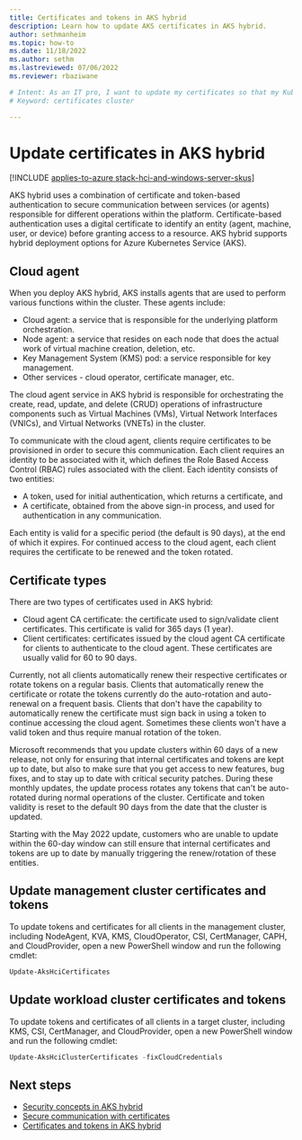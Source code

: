 ```yaml
---
title: Certificates and tokens in AKS hybrid
description: Learn how to update AKS certificates in AKS hybrid.
author: sethmanheim
ms.topic: how-to
ms.date: 11/18/2022
ms.author: sethm 
ms.lastreviewed: 07/06/2022
ms.reviewer: rbaziwane

# Intent: As an IT pro, I want to update my certificates so that my Kubernetes cluster continues to operate.
# Keyword: certificates cluster 

---
```


# Update certificates in AKS hybrid

[!INCLUDE [applies-to-azure stack-hci-and-windows-server-skus](includes/aks-hci-applies-to-skus/aks-hybrid-applies-to-azure-stack-hci-windows-server-sku.md)]

AKS hybrid uses a combination of certificate and token-based authentication to secure communication between services (or agents) responsible for different operations within the platform. Certificate-based authentication uses a digital certificate to identify an entity (agent, machine, user, or device) before granting access to a resource. AKS hybrid supports hybrid deployment options for Azure Kubernetes Service (AKS).<!--PLACEHOLDER: I drafted this AKS hybrid desription because the standard product name expansion doesn't work in this context.-->

## Cloud agent

When you deploy AKS hybrid, AKS installs agents that are used to perform various functions within the cluster. These agents include:

- Cloud agent: a service that is responsible for the underlying platform orchestration.
- Node agent: a service that resides on each node that does the actual work of virtual machine creation, deletion, etc.
- Key Management System (KMS) pod: a service responsible for key management.
- Other services - cloud operator, certificate manager, etc.

The cloud agent service in AKS hybrid is responsible for orchestrating the create, read, update, and delete (CRUD) operations of infrastructure components such as Virtual Machines (VMs), Virtual Network Interfaces (VNICs), and Virtual Networks (VNETs) in the cluster.

To communicate with the cloud agent, clients require certificates to be provisioned in order to secure this communication. Each client requires an identity to be associated with it, which defines the Role Based Access Control (RBAC) rules associated with the client. Each identity consists of two entities:

- A token, used for initial authentication, which returns a certificate, and
- A certificate, obtained from the above sign-in process, and used for authentication in any communication.

Each entity is valid for a specific period (the default is 90 days), at the end of which it expires. For continued access to the cloud agent, each client requires the certificate to be renewed and the token rotated.

## Certificate types

There are two types of certificates used in AKS hybrid:

- Cloud agent CA certificate: the certificate used to sign/validate client certificates. This certificate is valid for 365 days (1 year).
- Client certificates: certificates issued by the cloud agent CA certificate for clients to authenticate to the cloud agent. These certificates are usually valid for 60 to 90 days.

Currently, not all clients automatically renew their respective certificates or rotate tokens on a regular basis. Clients that automatically renew the certificate or rotate the tokens currently do the auto-rotation and auto-renewal on a frequent basis. Clients that don't have the capability to automatically renew the certificate must sign back in using a token to continue accessing the cloud agent. Sometimes these clients won't have a valid token and thus require manual rotation of the token.

Microsoft recommends that you update clusters within 60 days of a new release, not only for ensuring that internal certificates and tokens are kept up to date, but also to make sure that you get access to new features, bug fixes, and to stay up to date with critical security patches. During these monthly updates, the update process rotates any tokens that can't be auto-rotated during normal operations of the cluster. Certificate and token validity is reset to the default 90 days from the date that the cluster is updated.

Starting with the May 2022 update, customers who are unable to update within the 60-day window can still ensure that internal certificates and tokens are up to date by manually triggering the renew/rotation of these entities.

## Update management cluster certificates and tokens

To update tokens and certificates for all clients in the management cluster, including NodeAgent, KVA, KMS, CloudOperator, CSI, CertManager, CAPH, and CloudProvider, open a new PowerShell window and run the following cmdlet:

```powershell
Update-AksHciCertificates
```

## Update workload cluster certificates and tokens

To update tokens and certificates of all clients in a target cluster, including KMS, CSI, CertManager, and CloudProvider, open a new PowerShell window and run the following cmdlet:

```powershell
Update-AksHciClusterCertificates -fixCloudCredentials
```

## Next steps

- [Security concepts in AKS hybrid](concepts-security.md)
- [Secure communication with certificates](secure-communication.md)
- [Certificates and tokens in AKS hybrid](/azure-stack/aks-hci/certificates-update-after-sixty-days)
